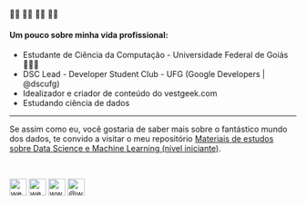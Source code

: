👋🏾 👋🏾 👋🏾 👋🏾 
#### Um pouco sobre minha vida profissional:
- Estudante de Ciência da Computação - Universidade Federal de Goiás 👨🏾‍💻 
- DSC Lead - Developer Student Club - UFG (Google Developers | @dscufg)
- Idealizador e criador de conteúdo do vestgeek.com
- Estudando ciência de dados<br>
  
</p>
  
-----
  <p>
Se assim como eu, você gostaria de saber mais sobre o fantástico mundo dos dados, te convido a visitar o meu repositório 
<a href="https://github.com/WendelMarques/materiais-de-estudos-sobre-data-science-deep-machine-learning/">Materiais de estudos sobre Data Science e Machine Learning (nível iniciante)</a>.</p>


<br>
<p align="left">
<a href="https://linkedin.com/in/wendelmarques" target="blank"><img align="center" src="https://cdn-icons-png.flaticon.com/512/174/174857.png" alt="wendelmarques" height="30" width="30" /></a>
<a href="https://kaggle.com/wendelmarques" target="blank"><img align="center" src="https://storage.scolary.com/storage/file/public/71b68248-ba0a-4b26-b15f-0c77cdf341cd.svg" alt="wendelmarques" height="30" width="30" /></a>
<a href="https://instagram.com/wwwendel" target="blank"><img align="center" src="https://upload.wikimedia.org/wikipedia/commons/thumb/a/a5/Instagram_icon.png/1024px-Instagram_icon.png" alt="wwwendel" height="30" width="30" /></a>
<a href="https://medium.com/@wendelmarques" target="blank"><img align="center" src="https://cdn4.iconfinder.com/data/icons/social-media-2210/24/Medium-512.png" alt="@wendelmarquesjs" height="30" width="30" /></a>
</p>

